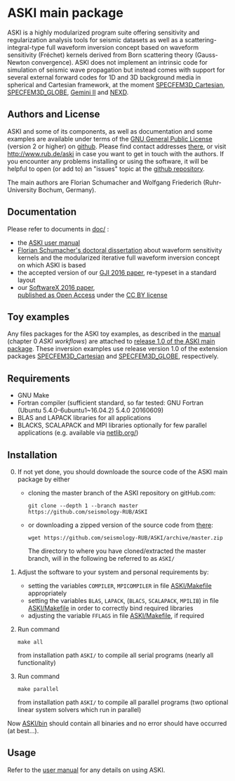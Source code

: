 # ASKI main package

ASKI is a highly modularized program suite offering sensitivity and regularization analysis tools 
for seismic datasets as well as a scattering-integral-type full waveform inversion concept based 
on waveform sensitivity (Fréchet) kernels derived from Born scattering theory (Gauss-Newton 
convergence). ASKI does not implement an intrinsic code for simulation of seismic wave propagation 
but instead comes with support for several external forward codes for 1D and 3D background media 
in spherical and Cartesian framework, at the moment 
[SPECFEM3D_Cartesian](https://github.com/seismology-RUB/SPECFEM3D_Cartesian_for_ASKI), 
[SPECFEM3D_GLOBE](https://github.com/seismology-RUB/SPECFEM3D_GLOBE_for_ASKI), 
[Gemini II](https://www.geophysik.rub.de/trac/gemini) and 
[NEXD](http://www.rub.de/nexd). 


## Authors and License

ASKI and some of its components, as well as documentation and some examples
are available under terms of the [GNU General Public License](LICENSE) (version 2 or higher)
on [github](https://github.com/seismology-RUB/ASKI).
Please find contact addresses [there](https://github.com/seismology-RUB), or visit 
http://www.rub.de/aski in case you want to get in touch with the authors. If you 
encounter any problems installing or using the software, it will be helpful to 
open (or add to) an "issues" topic at the [github repository](https://github.com/seismology-RUB/ASKI).

The main authors are Florian Schumacher and Wolfgang Friederich (Ruhr-University Bochum, Germany).


## Documentation

Please refer to documents in [doc/](doc/) :

* the [ASKI user manual](doc/ASKI_manual.pdf)
* [Florian Schumacher's doctoral dissertation](doc/dissertation_florian_schumacher.pdf) 
  about waveform sensitivity kernels and the modularized iterative full waveform inversion 
  concept on which ASKI is based
* the accepted version of our [GJI 2016 paper](doc/ASKI_paper_gji_2016.pdf), re-typeset in 
  a standard layout
* our [SoftwareX 2016 paper](doc/ASKI_paper_softx_2016.pdf),  
  [published as Open Access](http://dx.doi.org/10.1016/j.softx.2016.10.005) under the
  [CC BY license](http://creativecommons.org/licenses/by/4.0/)


## Toy examples

Any files packages for the ASKI toy examples, as described in the [manual](doc/ASKI_manual.pdf) (chapter 0 *ASKI workflows*) are attached to [release 1.0 of the ASKI main package](https://github.com/seismology-RUB/ASKI/releases/tag/v1.0). These inversion examples use release version 1.0 of the extension packages [SPECFEM3D_Cartesian](https://github.com/seismology-RUB/SPECFEM3D_Cartesian_for_ASKI/releases/tag/v1.0) and [SPECFEM3D_GLOBE](https://github.com/seismology-RUB/SPECFEM3D_GLOBE_for_ASKI/releases/tag/v1.0), respectively.


## Requirements

* GNU Make
* Fortran compiler (sufficient standard, so far tested: GNU Fortran 
  (Ubuntu 5.4.0-6ubuntu1~16.04.2) 5.4.0 20160609)
* BLAS and LAPACK  libraries for all applications
* BLACKS, SCALAPACK and MPI libraries optionally for few parallel applications 
  (e.g. available via [netlib.org/](http://www.netlib.org/))


## Installation

0. If not yet done, you should downloade the source code of the ASKI main package by either
   * cloning the master branch of the ASKI repository on gitHub.com:
     ```
     git clone --depth 1 --branch master https://github.com/seismology-RUB/ASKI
     ```
     
   * or downloading a zipped version of the source code from [there](https://github.com/seismology-RUB/ASKI/archive/master.zip):
     ```
     wget https://github.com/seismology-RUB/ASKI/archive/master.zip
     ```
     
     The directory to where you have cloned/extracted the master branch, will in the following be referred to as `ASKI/`
1. Adjust the software to your system and personal requirements by:
   * setting the variables `COMPILER`, `MPICOMPILER` in file [ASKI/Makefile](Makefile) appropriately
   * setting the variables `BLAS`, `LAPACK`, (`BLACS`, `SCALAPACK`, `MPILIB`) in file [ASKI/Makefile](Makefile) in 
     order to correctly bind required libraries
   * adjusting the variable `FFLAGS` in file [ASKI/Makefile](Makefile), if required

2. Run command
   ```
   make all
   ```
   from installation path `ASKI/` to compile all serial programs (nearly all functionality)

3. Run command
   ```
   make parallel
   ```
   from installation path `ASKI/` to compile all parallel programs (two optional linear system solvers which run in parallel)

Now [ASKI/bin](bin/) should contain all binaries and no error should have occurred (at best...).


## Usage

Refer to the [user manual](doc/ASKI_manual.pdf) for any details on using ASKI.
